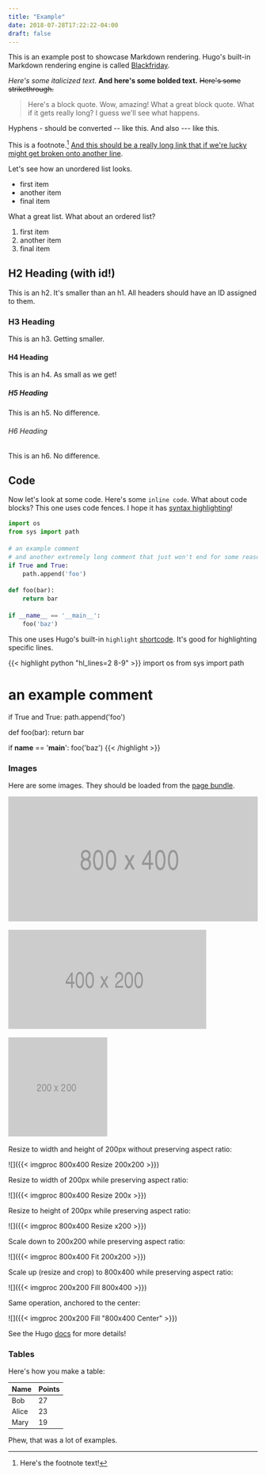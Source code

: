 ```yaml
---
title: "Example"
date: 2018-07-28T17:22:22-04:00
draft: false
---
```


This is an example post to showcase Markdown rendering. Hugo's built-in Markdown rendering engine is called [Blackfriday](https://gohugo.io/getting-started/configuration/#configure-blackfriday).

*Here's some italicized text.* **And here's some bolded text.** ~~Here's some strikethrough.~~

> Here's a block quote. Wow, amazing! What a great block quote. What if it gets really long? I guess we'll see what happens.

Hyphens - should be converted -- like this. And also --- like this.

This is a footnote.[^1] [And this should be a really long link that if we're lucky might get broken onto another line](https://www.merriam-webster.com/dictionary/long).

Let's see how an unordered list looks.

- first item
- another item
- final item

What a great list. What about an ordered list?

1. first item
2. another item
3. final item

## H2 Heading (with id!)

This is an h2. It's smaller than an h1. All headers should have an ID assigned to them.

### H3 Heading

This is an h3. Getting smaller.

#### H4 Heading

This is an h4. As small as we get!

##### H5 Heading

This is an h5. No difference.

###### H6 Heading

This is an h6. No difference.

## Code

Now let's look at some code. Here's some `inline code`. What about code blocks? This one uses code fences. I hope it has [syntax highlighting](https://gohugo.io/content-management/syntax-highlighting/)!

```py
import os
from sys import path

# an example comment
# and another extremely long comment that just won't end for some reason
if True and True:
    path.append('foo')

def foo(bar):
    return bar

if __name__ == '__main__':
    foo('baz')
```

This one uses Hugo's built-in `highlight` [shortcode](https://gohugo.io/content-management/shortcodes/). It's good for highlighting specific lines.

{{< highlight python "hl_lines=2 8-9" >}}
import os
from sys import path

# an example comment
if True and True:
    path.append('foo')

def foo(bar):
    return bar

if __name__ == '__main__':
    foo('baz')
{{< /highlight >}}

### Images

Here are some images. They should be loaded from the [page bundle](https://gohugo.io/content-management/page-bundles/).

![](800x400.png)

![](400x200.png)

![](200x200.png)

Resize to width and height of 200px without preserving aspect ratio:

![]({{< imgproc 800x400 Resize 200x200 >}})

Resize to width of 200px while preserving aspect ratio:

![]({{< imgproc 800x400 Resize 200x >}})

Resize to height of 200px while preserving aspect ratio:

![]({{< imgproc 800x400 Resize x200 >}})

Scale down to 200x200 while preserving aspect ratio:

![]({{< imgproc 800x400 Fit 200x200 >}})

Scale up (resize and crop) to 800x400 while preserving aspect ratio:

![]({{< imgproc 200x200 Fill 800x400 >}})

Same operation, anchored to the center:

![]({{< imgproc 200x200 Fill "800x400 Center" >}})

See the Hugo [docs](https://gohugo.io/content-management/image-processing) for more details!

### Tables

Here's how you make a table:

   Name | Points
--------|------
    Bob | 27
  Alice | 23
   Mary | 19

Phew, that was a lot of examples.

[^1]: Here's the footnote text!
